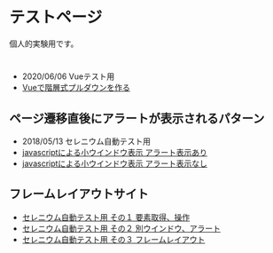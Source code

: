 # テストページ

個人的実験用です。

# 

* 2020/06/06 Vueテスト用
* <a href="test/pulldown_test/top.html">Vueで階層式プルダウンを作る</a>

## ページ遷移直後にアラートが表示されるパターン

* 2018/05/13 セレニウム自動テスト用
* <a href="javascript:void(0);" onclick="window.open('test/test_csvdl_alert.html', 'window', 'width=800, height=600') ">javascriptによる小ウインドウ表示 アラート表示あり</a>
* <a href="javascript:void(0);" onclick="window.open('test/test_csvdl_noalert.html', 'window', 'width=800, height=600') ">javascriptによる小ウインドウ表示 アラート表示なし</a>


## フレームレイアウトサイト

* <a href="test/selenium_lecture_1.html">セレニウム自動テスト用 その１ 要素取得、操作</a>
* <a href="test/selenium_lecture_2.html">セレニウム自動テスト用 その２ 別ウインドウ、アラート</a>
* <a href="test/selenium_lecture_3.html">セレニウム自動テスト用 その３ フレームレイアウト</a>
